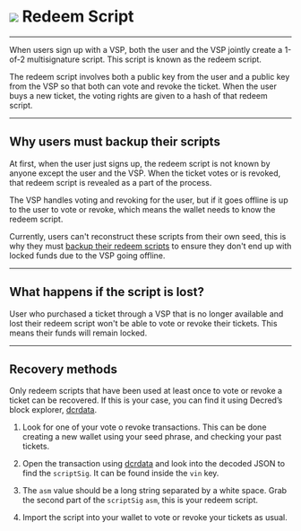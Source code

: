 # <img class="dcr-icon" src="/img/dcr-icons/QuestionTicket.svg" /> Redeem Script

---

When users sign up with a VSP, both the user and the VSP jointly create a 1-of-2 multisignature script. This script is known as the redeem script.

The redeem script involves both a public key from the user and a public key from the VSP so that both can vote and revoke the ticket. When the user buys a new ticket, the voting rights are given to a hash of that redeem script.

---

## Why users must backup their scripts

At first, when the user just signs up, the redeem script is not known by anyone except the user and the VSP. When the ticket votes or is revoked, that redeem script is revealed as a part of the process.

The VSP handles voting and revoking for the user, but if it goes offline is up to the user to vote or revoke, which means the wallet needs to know the redeem script.

Currently, users can't reconstruct these scripts from their own seed, this is why they must [backup their redeem scripts](/wallets/decrediton/using-decrediton/#backup-redeem-script) to ensure they don't end up with locked funds due to the VSP going offline.

---

## What happens if the script is lost?

User who purchased a ticket through a VSP that is no longer available and lost their redeem script won't be able to vote or revoke their tickets. This means their funds will remain locked.

---

## Recovery methods

Only redeem scripts that have been used at least once to vote or revoke a ticket can be recovered. If this is your case, you can find it using Decred’s block explorer, [dcrdata](https://explorer.dcrdata.org).

1. Look for one of your vote o revoke transactions. This can be done creating a new wallet using your seed phrase, and checking your past tickets.

2. Open the transaction using [dcrdata](https://dcrdata.org) and look into the decoded JSON to find the `scriptSig`. It can be found inside the `vin` key.

3.  The `asm` value should be a long string separated by a white space. Grab the second part of the `scriptSig` `asm`, this is your redeem script.

4. Import the script into your wallet to vote or revoke your tickets as usual.

